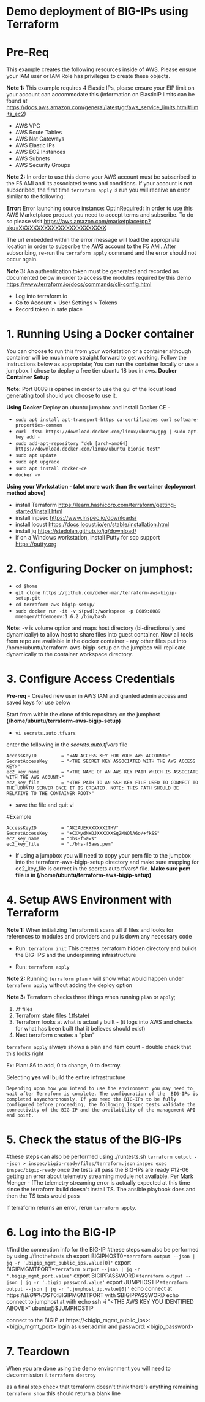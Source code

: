 # Demo deployment of BIG-IPs using Terraform
# Pre-Req
This example creates the following resources inside of AWS.  Please ensure your IAM user or IAM Role has privileges to create these objects.

**Note 1:** This example requires 4 Elastic IPs, please ensure your EIP limit on your account can accommodate this (information on ElasticIP limits can be found at https://docs.aws.amazon.com/general/latest/gr/aws_service_limits.html#limits_ec2)
 - AWS VPC
 - AWS Route Tables
 - AWS Nat Gateways
 - AWS Elastic IPs
 - AWS EC2 Instances
 - AWS Subnets
 - AWS Security Groups

 **Note 2:** In order to use this demo your AWS account must be subscribed to the F5 AMI and its associated terms and conditions. If your account is not subscribed, the first time ```terraform apply``` is run you will receive an error similar to the following:

 **Error:** Error launching source instance: OptInRequired: In order to use this AWS Marketplace product you need to accept terms and subscribe. To do so please 
visit https://aws.amazon.com/marketplace/pp?sku=XXXXXXXXXXXXXXXXXXXXXXXX

The url embedded within the error message will load the appropriate location in order to subscribe the AWS account to the F5 AMI.
After subscribing, re-run the ```terraform apply``` command and the error should not occur again.

 **Note 3:** An authentication token must be generated and recorded as documented below in order to access the modules required by this demo
https://www.terraform.io/docs/commands/cli-config.html
- Log into terraform.io
- Go to Account > User Settings > Tokens
- Record token in safe place
# 1. Running Using a Docker container
You can choose to run this from your workstation or a container although container will be much more straight forward to get working. Follow the instructions below as appropriate;
You can run the container locally or use a jumpbox. I chose to deploy a free tier ubuntu 18 box in aws.
**Docker Container Setup**

**Note:** Port 8089 is opened in order to use the gui of the locust load generating tool should you choose to use it.

**Using Docker**
Deploy an ubuntu jumpbox and install Docker CE - 
  - `sudo apt install apt-transport-https ca-certificates curl software-properties-common`
  - `curl -fsSL https://download.docker.com/linux/ubuntu/gpg | sudo apt-key add -`
  - `sudo add-apt-repository "deb [arch=amd64] https://download.docker.com/linux/ubuntu bionic test"`
  - `sudo apt update`
  - `sudo apt upgrade`
  - `sudo apt install docker-ce`
  - `docker -v`

**Using your Workstation - (alot more work than the container deployment method above)**
  - install Terraform https://learn.hashicorp.com/terraform/getting-started/install.html
  - install inpsec https://www.inspec.io/downloads/
  - install locust https://docs.locust.io/en/stable/installation.html
  - install jq https://stedolan.github.io/jq/download/
  - if on a Windows workstation, install Putty for scp support https://putty.org
# 2. Configuring Docker on jumphost: 
- `cd $home`
- `git clone https://github.com/dober-man/terraform-aws-bigip-setup.git`
- `cd terraform-aws-bigip-setup/`
- `sudo docker run -it -v $(pwd):/workspace -p 8089:8089 mmenger/tfdemoenv:1.6.2 /bin/bash`

**Note:** -v is volume option and maps host directory (bi-directionally and dynamically) to allow host to share files into guest container. Now all tools from repo are available in the docker container - any other files put into /home/ubuntu/terraform-aws-bigip-setup on the jumpbox will replicate dynamically to the container workspace directory. 
# 3. Configure Access Credentials
**Pre-req** - Created new user in AWS IAM and granted admin access and saved keys for use below

Start from within the clone of this repository on the jumphost **(/home/ubuntu/terraform-aws-bigip-setup)**
- `vi secrets.auto.tfvars`

enter the following in the *secrets.auto.tfvars* file
```hcl
AccessKeyID         = "<AN ACCESS KEY FOR YOUR AWS ACCOUNT>" 
SecretAccessKey     = "<THE SECRET KEY ASSOCIATED WITH THE AWS ACCESS KEY>" 
ec2_key_name        = "<THE NAME OF AN AWS KEY PAIR WHICH IS ASSOCIATE WITH THE AWS ACOUNT>"
ec2_key_file        = "<THE PATH TO AN SSH KEY FILE USED TO CONNECT TO THE UBUNTU SERVER ONCE IT IS CREATED. NOTE: THIS PATH SHOULD BE RELATIVE TO THE CONTAINER ROOT>"
```
- save the file and quit vi

#Example
```hcl
AccessKeyID         = "AKIAUEKXXXXXXITHV"
SecretAccessKey     = "+CXMydN+DJXXXXXXSq2MWQlA6o/+fkSS"
ec2_key_name        = "bhs-f5aws"
ec2_key_file        = "./bhs-f5aws.pem"
```

* If using a jumpbox you will need to copy your pem file to the jumpbox into the terraform-aws-bigip-setup directory and make sure mapping for ec2_key_file is correct in the secrets.auto.tfvars* file. **Make sure pem file is in (/home/ubuntu/terraform-aws-bigip-setup)**
# 4. Setup AWS Environment with Terraform
**Note 1:** When initializing Terraform it scans all tf files and looks for references to modules and providers and pulls down any necessary code
- Run: ```terraform init```
This creates .terraform hidden directory and builds the BIG-IPS and the underpinning infrastructure

- Run: ```terraform apply```

**Note 2:** Running ```terraform plan``` - will show what would happen under ```terraform apply``` without adding the deploy option

**Note 3:** Terraform checks three things when running ```plan``` or ```apply```; 
1. .tf files
2. Terraform state files (.tfstate)
3. Terraform looks at what is actually built - (it logs into AWS and checks for what has been built that it believes should exist)
4. Next terraform creates a "plan"

```terraform apply``` always shows a plan and item count - double check that this looks right

Ex: Plan: 86 to add, 0 to change, 0 to destroy.

Selecting **yes** will build the entire infrastructure 

```Depending upon how you intend to use the environment you may need to wait after Terraform is complete. The configuration of the  BIG-IPs is completed asynchoronously. If you need the BIG-IPs to be fully configured before proceeding, the following Inspec tests validate the connectivity of the BIG-IP and the availability of the management API end point.```
# 5. Check the status of the BIG-IPs
#these steps can also be performed using ./runtests.sh
````terraform output --json > inspec/bigip-ready/files/terraform.json````
````inspec exec inspec/bigip-ready````
once the tests all pass the BIG-IPs are ready
#12-06 getting an error about telemetry streaming module not available. Per Mark Menger - [The telemetry streaming error is actually expected at this time since the terraform build doesn't install TS.
​The ansible playbook does and then the TS tests would pass

If terraform returns an error, rerun ```terraform apply```.
# 6. Log into the BIG-IP
#find the connection info for the BIG-IP
#these steps can also be performed by using ./findthehosts.sh
export BIGIPHOST0=`terraform output --json | jq -r '.bigip_mgmt_public_ips.value[0]'`
export BIGIPMGMTPORT=`terraform output --json | jq -r '.bigip_mgmt_port.value'`
export BIGIPPASSWORD=`terraform output --json | jq -r '.bigip_password.value'`
export JUMPHOSTIP=`terraform output --json | jq -r '.jumphost_ip.value[0]'`
echo connect at https://$BIGIPHOST0:$BIGIPMGMTPORT with $BIGIPPASSWORD
echo connect to jumphost at with
echo ssh -i "<THE AWS KEY YOU IDENTIFIED ABOVE>" ubuntu@$JUMPHOSTIP

connect to the BIGIP at https://<bigip_mgmt_public_ips>:<bigip_mgmt_port>
login as user:admin and password: <bigip_password>
# 7. Teardown
When you are done using the demo environment you will need to decommission it
```terraform destroy```

as a final step check that terraform doesn't think there's anything remaining
```terraform show```
this should return a blank line

